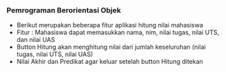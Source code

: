 <h3>Pemrograman Berorientasi Objek</h3>

- Berikut merupakan beberapa fitur aplikasi hitung nilai mahasiswa
- Fitur : Mahasiswa dapat memasukkan nama, nim, nilai tugas, nilai UTS, dan nilai UAS
- Button Hitung akan menghitung nilai dari jumlah keseluruhan (nilai tugas, nilai UTS, nilai UAS) 
- Nilai Akhir dan Predikat agar keluar setelah button Hitung ditekan
